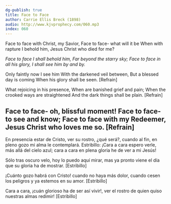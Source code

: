 ```yaml
---
dg-publish: true
title: Face to Face
author: Carrie Ellis Breck (1898)
audio: http://www.kjvprophecy.com/060.mp3
index: 060
---
```


Face to face with Christ, my Savior,
Face to face- what will it be
When with rapture I behold him,
Jesus Christ who died for me?

*Face to face I shall behold him,
Far beyond the starry sky;
Face to face in all his glory,
I shall see him by and by.*

Only faintly now I see him
With the darkened veil between,
But a blessed day is coming
When his glory shall be seen. [Refrain]

What rejoicing in his presence,
When are banished grief and pain;
When the crooked ways are straightened
And the dark things shall be plain. [Refrain]

Face to face- oh, blissful moment!
Face to face- to see and know;
Face to face with my Redeemer,
Jesus Christ who loves me so. [Refrain]
---
En presencia estar de Cristo,
ver su rostro, ¿qué será?,
cuando al fin, en pleno gozo
mi alma le contemplará.
Estribillo:
¡Cara a cara espero verle,
más allá del cielo azul;
cara a cara en plena gloria
he de ver a mi Jesús!

Sólo tras oscuro velo,
hoy lo puedo aquí mirar,
mas ya pronto viene el día
que su gloria ha de mostrar. [Estribillo]

¡Cuánto gozo habrá con Cristo!
cuando no haya más dolor,
cuando cesen los peligros
y ya estemos en su amor. [Estribillo]

Cara a cara, ¡cuán glorioso
ha de ser así vivir!,
ver el rostro de quien quiso
nuestras almas redimir! [Estribillo]